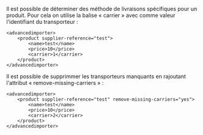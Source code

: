 Il est possible de déterminer des méthode de livraisons spécifiques pour un produit. Pour cela on utilise la balise « carrier » avec comme valeur l'identifiant du transporteur :
```
<advancedimporter>
    <product supplier-reference="test">
        <name>test</name>
        <price>10</price>
        <carrier>1</carrier>
    </product>
</advancedimporter>
```

Il est possible de supprimmer les transporteurs manquants en rajoutant l'attribut « remove-missing-carriers » :
```
<advancedimporter>
    <product supplier-reference="test" remove-missing-carriers="yes">
        <name>test</name>
        <price>10</price>
        <carrier>2</carrier>
    </product>
</advancedimporter>
```

